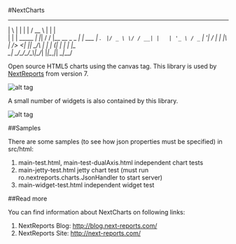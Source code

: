#NextCharts

 _   _           _   _____ _                _       
| \ | |         | | /  __ \ |              | |      
|  \| | _____  _| |_| /  \/ |__   __ _ _ __| |_ ___ 
| . ` |/ _ \ \/ / __| |   | '_ \ / _` | '__| __/ __|
| |\  |  __/>  <| |_| \__/\ | | | (_| | |  | |_\__ \
\_| \_/\___/_/\_\\__|\____/_| |_|\__,_|_|   \__|___/
                                                                                                                                                            

Open source HTML5 charts using the canvas tag. This library is used by [NextReports](https://github.com/nextreports/nextreports) from version 7.

![alt tag](http://2.bp.blogspot.com/-ouJicYwR4D0/Uv3pAiWORgI/AAAAAAAAJDo/a6RxWpXU3QM/s1600/NextServerCharts-white.png)

A small number of widgets is also contained by this library.

![alt tag](http://2.bp.blogspot.com/-1lSssWLMPOs/U5hWOr0pwWI/AAAAAAAAJf8/Eof9uAbvvm4/s1600/a2.png)

##Samples

There are some samples (to see how json properties must be specified) in src/html:

1. main-test.html, main-test-dualAxis.html    independent chart tests
2. main-jetty-test.html                       jetty chart test (must run ro.nextreports.charts.JsonHandler to start server)
3. main-widget-test.html                      independent widget test   

##Read more

You can find information about NextCharts on following links:

1. NextReports Blog: http://blog.next-reports.com/
2. NextReports Site: http://next-reports.com/
